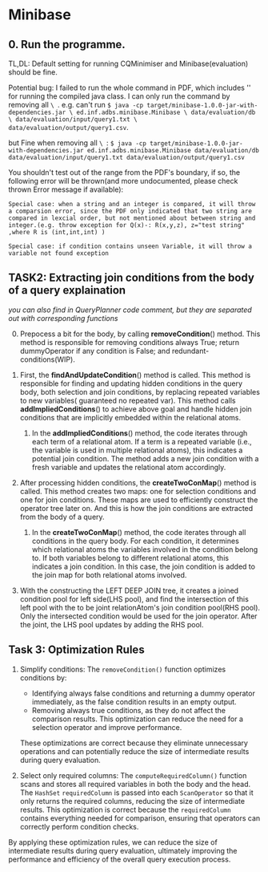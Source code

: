 # Minibase

## 0. Run the programme.

TL,DL: Default setting for running CQMinimiser and Minibase(evaluation) should be fine.

Potential bug: I failed to run the whole command in PDF, which includes '\' for running the compiled java class. I can
only run the command by removing all `\ `. e.g. can't run
`$ java -cp target/minibase-1.0.0-jar-with-dependencies.jar \ ed.inf.adbs.minibase.Minibase \ data/evaluation/db \ data/evaluation/input/query1.txt \ data/evaluation/output/query1.csv`.

but Fine when removing
all `\ `: `$ java -cp target/minibase-1.0.0-jar-with-dependencies.jar ed.inf.adbs.minibase.Minibase data/evaluation/db data/evaluation/input/query1.txt data/evaluation/output/query1.csv`

You shouldn't test out of the range from the PDF's boundary, if so, the following error will be thrown(and more
undocumented, please
check thrown Error message if available):

`Special case: when a string and an integer is compared, it will throw a comparsion error, since the PDF only indicated
that two string are compared in lexcial order, but not mentioned about between string and integer.(e.g. throw exception
for Q(x)-: R(x,y,z),
z="test string" ,where R is (int,int,int) )`

`Special case: if condition contains unseen Variable, it will throw a variable not found exception`

## TASK2: Extracting join conditions from the body of a query explaination

*you can also find in QueryPlanner code comment, but they are separated out with corresponding functions*

0. Prepocess a bit for the body, by calling **removeCondition**() method. This method is responsible for removing
   conditions always True; return dummyOperator if any condition is False; and redundant-conditions(WIP).

1. First, the **findAndUpdateCondition**() method is called. This method is responsible for finding and updating
   hidden
   conditions in the query body, both selection and join conditions, by replacing repeated variables to new variables(
   guaranteed no repeated var).
   This method calls **addImpliedConditions**()
   to achieve above goal and handle hidden join conditions that are implicitly embedded within the relational atoms.

    1. In the **addImpliedConditions**() method, the code iterates through each term of a relational atom. If a term is
       a
       repeated
       variable (i.e., the variable is used in multiple relational atoms), this indicates a potential join condition.
       The
       method adds a new join condition with a fresh variable and updates the relational atom accordingly.
2. After processing hidden conditions, the **createTwoConMap**() method is called. This method creates two maps: one for
   selection conditions and one for join conditions. These maps are used to efficiently construct the operator tree
   later
   on. And this is how the join conditions are extracted from the body of a query.

    1. In the **createTwoConMap**() method, the code iterates through all conditions in the query body. For each
       condition, it
       determines which relational atoms the variables involved in the condition belong to. If both variables belong to
       different relational atoms, this indicates a join condition. In this case, the join condition is added to the
       join
       map
       for both relational atoms involved.

3. With the constructing the LEFT DEEP JOIN tree, it creates a joined condition pool for left side(LHS pool), and find
   the
   intersection of this left pool with the to be joint relationAtom's join condition pool(RHS pool). Only the
   intersected
   condition would be used for the join operator. After the joint, the LHS pool updates by adding the RHS pool.

## Task 3: Optimization Rules

1. Simplify conditions: The `removeCondition()` function optimizes conditions by:
    - Identifying always false conditions and returning a dummy operator immediately, as the false condition results in
      an empty output.
    - Removing always true conditions, as they do not affect the comparison results. This optimization can reduce the
      need for a selection operator and improve performance.

   These optimizations are correct because they eliminate unnecessary operations and can potentially reduce the size of
   intermediate results during query evaluation.

2. Select only required columns: The `computeRequiredColumn()` function scans and stores all required variables in both
   the body and the head. The `HashSet` `requiredColumn` is passed into each `ScanOperator` so that it only returns the
   required columns, reducing the size of intermediate results. This optimization is correct because
   the `requiredColumn` contains everything needed for comparison, ensuring that operators can correctly perform
   condition checks.

By applying these optimization rules, we can reduce the size of intermediate results during query evaluation, ultimately
improving the performance and efficiency of the overall query execution process.

